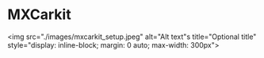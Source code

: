 # MXCarkit

<img
  src="./images/mxcarkit_setup.jpeg"
  alt="Alt text"s
  title="Optional title"
  style="display: inline-block; margin: 0 auto; max-width: 300px">
  
